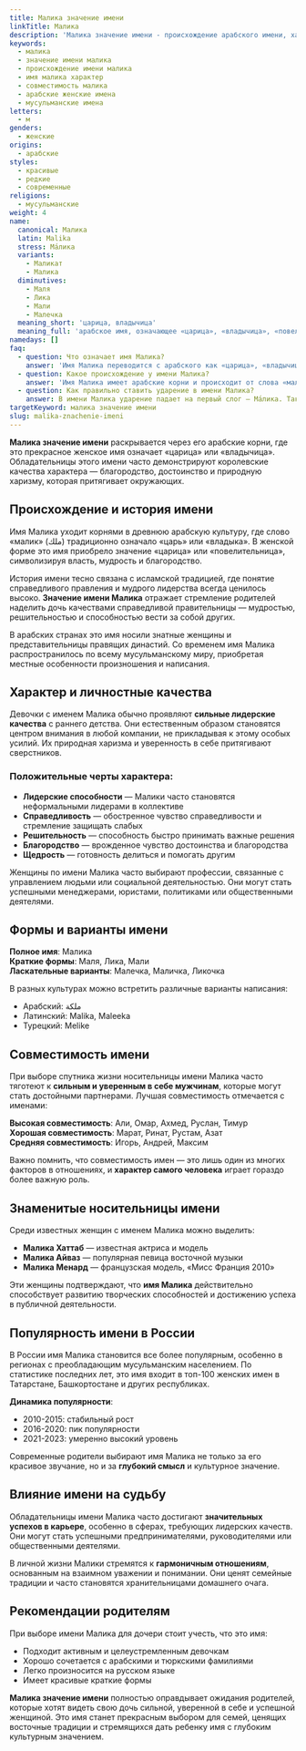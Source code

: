 ```yaml
---
title: Малика значение имени
linkTitle: Малика
description: 'Малика значение имени - происхождение арабского имени, характер и судьба девочки. Что означает имя Малика, совместимость и популярность.'
keywords:
  - малика
  - значение имени малика
  - происхождение имени малика
  - имя малика характер
  - совместимость малика
  - арабские женские имена
  - мусульманские имена
letters:
  - м
genders:
  - женские
origins:
  - арабские
styles:
  - красивые
  - редкие
  - современные
religions:
  - мусульманские
weight: 4
name:
  canonical: Малика
  latin: Malika
  stress: Ма́лика
  variants:
    - Маликат
    - Маликa
  diminutives:
    - Маля
    - Лика
    - Мали
    - Малечка
  meaning_short: 'царица, владычица'
  meaning_full: 'арабское имя, означающее «царица», «владычица», «повелительница»'
namedays: []
faq:
  - question: Что означает имя Малика?
    answer: 'Имя Малика переводится с арабского как «царица», «владычица» или «повелительница». Это красивое восточное имя подчеркивает сильный характер и лидерские качества его обладательницы.'
  - question: Какое происхождение у имени Малика?
    answer: 'Имя Малика имеет арабские корни и происходит от слова «малик», что означает «царь» или «владыка». В женском варианте оно приобретает значение «царица» или «повелительница».'
  - question: Как правильно ставить ударение в имени Малика?
    answer: В имени Малика ударение падает на первый слог — Ма́лика. Такое произношение является наиболее распространенным и правильным.
targetKeyword: малика значение имени
slug: malika-znachenie-imeni
---
```


**Малика значение имени** раскрывается через его арабские корни, где это прекрасное женское имя означает «царица» или «владычица». Обладательницы этого имени часто демонстрируют королевские качества характера — благородство, достоинство и природную харизму, которая притягивает окружающих.

## Происхождение и история имени

Имя Малика уходит корнями в древнюю арабскую культуру, где слово «малик» (ملك) традиционно означало «царь» или «владыка». В женской форме это имя приобрело значение «царица» или «повелительница», символизируя власть, мудрость и благородство.

История имени тесно связана с исламской традицией, где понятие справедливого правления и мудрого лидерства всегда ценилось высоко. **Значение имени Малика** отражает стремление родителей наделить дочь качествами справедливой правительницы — мудростью, решительностью и способностью вести за собой других.

В арабских странах это имя носили знатные женщины и представительницы правящих династий. Со временем имя Малика распространилось по всему мусульманскому миру, приобретая местные особенности произношения и написания.

## Характер и личностные качества

Девочки с именем Малика обычно проявляют **сильные лидерские качества** с раннего детства. Они естественным образом становятся центром внимания в любой компании, не прикладывая к этому особых усилий. Их природная харизма и уверенность в себе притягивают сверстников.

### Положительные черты характера:

- **Лидерские способности** — Малики часто становятся неформальными лидерами в коллективе
- **Справедливость** — обостренное чувство справедливости и стремление защищать слабых
- **Решительность** — способность быстро принимать важные решения
- **Благородство** — врожденное чувство достоинства и благородства
- **Щедрость** — готовность делиться и помогать другим

Женщины по имени Малика часто выбирают профессии, связанные с управлением людьми или социальной деятельностью. Они могут стать успешными менеджерами, юристами, политиками или общественными деятелями.

## Формы и варианты имени

**Полное имя**: Малика  
**Краткие формы**: Маля, Лика, Мали  
**Ласкательные варианты**: Малечка, Маличка, Ликочка

В разных культурах можно встретить различные варианты написания:

- Арабский: ملكة
- Латинский: Malika, Maleeka
- Турецкий: Melike

## Совместимость имени

При выборе спутника жизни носительницы имени Малика часто тяготеют к **сильным и уверенным в себе мужчинам**, которые могут стать достойными партнерами. Лучшая совместимость отмечается с именами:

**Высокая совместимость**: Али, Омар, Ахмед, Руслан, Тимур  
**Хорошая совместимость**: Марат, Ринат, Рустам, Азат  
**Средняя совместимость**: Игорь, Андрей, Максим

Важно помнить, что совместимость имен — это лишь один из многих факторов в отношениях, и **характер самого человека** играет гораздо более важную роль.

## Знаменитые носительницы имени

Среди известных женщин с именем Малика можно выделить:

- **Малика Хаттаб** — известная актриса и модель
- **Малика Айваз** — популярная певица восточной музыки
- **Малика Менард** — французская модель, «Мисс Франция 2010»

Эти женщины подтверждают, что **имя Малика** действительно способствует развитию творческих способностей и достижению успеха в публичной деятельности.

## Популярность имени в России

В России имя Малика становится все более популярным, особенно в регионах с преобладающим мусульманским населением. По статистике последних лет, это имя входит в топ-100 женских имен в Татарстане, Башкортостане и других республиках.

**Динамика популярности**:

- 2010-2015: стабильный рост
- 2016-2020: пик популярности
- 2021-2023: умеренно высокий уровень

Современные родители выбирают имя Малика не только за его красивое звучание, но и за **глубокий смысл** и культурное значение.

## Влияние имени на судьбу

Обладательницы имени Малика часто достигают **значительных успехов в карьере**, особенно в сферах, требующих лидерских качеств. Они могут стать успешными предпринимателями, руководителями или общественными деятелями.

В личной жизни Малики стремятся к **гармоничным отношениям**, основанным на взаимном уважении и понимании. Они ценят семейные традиции и часто становятся хранительницами домашнего очага.

## Рекомендации родителям

При выборе имени Малика для дочери стоит учесть, что это имя:

- Подходит активным и целеустремленным девочкам
- Хорошо сочетается с арабскими и тюркскими фамилиями
- Легко произносится на русском языке
- Имеет красивые краткие формы

**Малика значение имени** полностью оправдывает ожидания родителей, которые хотят видеть свою дочь сильной, уверенной в себе и успешной женщиной. Это имя станет прекрасным выбором для семей, ценящих восточные традиции и стремящихся дать ребенку имя с глубоким культурным значением.

